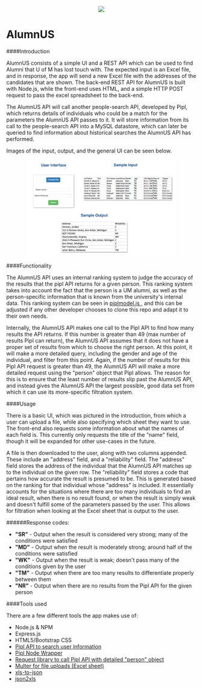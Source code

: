 <p align="center"><img src="https://www.eecs.umich.edu/eecs/images/EECS-Logo-Mobile.png" width="200"></p>

# AlumnUS

####Introduction

AlumnUS consists of a simple UI and a REST API which can be used to find Alumni that U of M has lost touch with. The expected input is an Excel file, and in response, the app will send a new Excel file with the addresses of the candidates that are shown. The back-end REST API for AlumnUS is built with Node.js, while the front-end uses HTML, and a simple HTTP POST request to pass the excel spreadsheet to the back-end.

The AlumnUS API will call another people-search API, developed by Pipl, which returns details of individuals who could be a match for the parameters the AlumnUS API passes to it. It will store information from its call to the people-search API into a MySQL datastore, which can later be queried to find information about historical searches the AlumnUS API has performed.

Images of the input, output, and the general UI can be seen below.

<p align="center"><img src="./ProposalDocs/previewImg.png" width="400"></p>

####Functionality

The AlumnUS API uses an internal ranking system to judge the accuracy of the results that the pipl API returns for a given person. This ranking system takes into account the fact that the person is a UM alumni, as well as the person-specific information that is known from the university's internal data. This ranking system can be seen in <a href= './models/piplmodel.js'> piplmodel.js </a>, and this can be adjusted if any other developer chooses to clone this repo and adapt it to their own needs. 

Internally, the AlumnUS API makes one call to the Pipl API to find how many results the API returns. If this number is greater than 49 (max number of results Pipl can return), the AlumnUS API assumes that it does not have a proper set of results from which to choose the right person. At this point, it will make a more detailed query, including the gender and age of the individual, and filter from this point. Again, if the number of results for this Pipl API request is greater than 49, the AlumnUS API will make a more detailed request using the "person" object that Pipl allows. The reason for this is to ensure that the least number of results slip past the AlumnUS API, and instead gives the AlumnUS API the largest possible, good data set from which it can use its more-specific filtration system.

####Usage

There is a basic UI, which was pictured in the introduction, from which a user can upload a file, while also specifying which sheet they want to use. The front-end also requests some information about what the names of each field is. This currently only requests the title of the "name" field, though it will be expanded for other use-cases in the future.

A file is then downloaded to the user, along with two columns appended. These include an "address" field, and a "reliability" field. The "address" field stores the address of the individual that the AlumnUS API matches up to the individual on the given row. The "reliability" field stores a code that pertains how accurate the result is presumed to be. This is generated based on the ranking for that individual whose "address" is included. It essentially accounts for the situations where there are too many individuals to find an ideal result, when there is no result found, or when the result is simply weak and doesn't fulfill some of the parameters passed by the user. This allows for filtration when looking at the Excel sheet that is output to the user.

######Response codes:
* **"SR"** - Output when the result is considered very strong; many of the conditions were satisfied
* **"MD"** - Output when the result is moderately strong; around half of the conditions were satisfied
* **"WK"** - Output when the result is weak; doesn't pass many of the conditions given by the user
* **"TM"** - Output when there are too many results to differentiate properly between them
* **"NR"** - Output when there are no results from the Pipl API for the given person

####Tools used

There are a few different tools the app makes use of:

* Node.js & NPM
* Express.js
* HTML5/Bootstrap CSS
* <a href="https://pipl.com/dev/">Pipl API to search user information</a>
* <a href="https://www.npmjs.com/package/pipl">Pipl Node Wrapper</a>
* <a href="https://www.npmjs.com/package/request">Request library to call Pipl API with detailed "person" object </a>
* <a href="https://github.com/expressjs/multer">Multer for file uploads (Excel sheet)</a>
* <a href="https://www.npmjs.com/package/xls-to-json">xls-to-json</a>
* <a href="https://github.com/rikkertkoppes/json2xls">json2xls</a>

